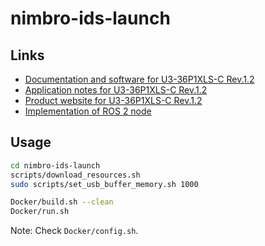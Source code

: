 # nimbro-ids-launch

## Links

- [Documentation and software for U3-36P1XLS-C Rev.1.2](https://en.ids-imaging.com/download-details/1009698.html?os=linux&version=&bus=64)
- [Application notes for U3-36P1XLS-C Rev.1.2](https://www.1stvision.com/cameras/IDS/IDS-manuals/en/application-notes-u3-36px.html)
- [Product website for U3-36P1XLS-C Rev.1.2](https://en.ids-imaging.com/store/u3-36p1xls-rev-1-2.html)
- [Implementation of ROS 2 node](https://github.com/bertan-karacora/nimbro_camera_ids)

## Usage

```bash
cd nimbro-ids-launch
scripts/download_resources.sh
sudo scripts/set_usb_buffer_memory.sh 1000

Docker/build.sh --clean
Docker/run.sh
```

Note: Check `Docker/config.sh`.

<!-- TODO: Load from sciebo script? -->
<!-- TODO: Set USB buffer in run.sh or outside (needs sudo)? -->
<!-- TODO: Hard-coded stuff in start_watchdog.sh -->
<!-- TODO: Hard-coded stuff in run.sh -->
<!-- TODO: Setup dds in nimbro_config instead of in each container. Don't pass Container Interface ID to each container where it fills a dds template file. Both the value to fill it with and the tempate are set in nimbro_config! -->
<!-- TODO: Find out why lsusb is showing weird stuff on the robot -->
